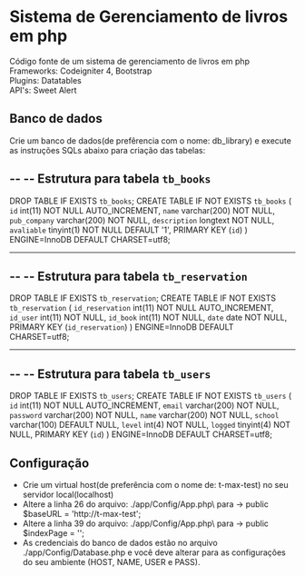 # Sistema de Gerenciamento de livros em php

Código fonte de um sistema de gerenciamento de livros em php\
Frameworks: Codeigniter 4, Bootstrap\
Plugins: Datatables\
API's: Sweet Alert

## Banco de dados

Crie um banco de dados(de prefêrencia com o nome: db_library) e execute as instruções SQLs abaixo para criação das tabelas:

--
-- Estrutura para tabela `tb_books`
--

DROP TABLE IF EXISTS `tb_books`;
CREATE TABLE IF NOT EXISTS `tb_books` (
  `id` int(11) NOT NULL AUTO_INCREMENT,
  `name` varchar(200) NOT NULL,
  `pub_company` varchar(200) NOT NULL,
  `description` longtext NOT NULL,
  `avaliable` tinyint(1) NOT NULL DEFAULT '1',
  PRIMARY KEY (`id`)
) ENGINE=InnoDB DEFAULT CHARSET=utf8;

-- --------------------------------------------------------

--
-- Estrutura para tabela `tb_reservation`
--

DROP TABLE IF EXISTS `tb_reservation`;
CREATE TABLE IF NOT EXISTS `tb_reservation` (
  `id_reservation` int(11) NOT NULL AUTO_INCREMENT,
  `id_user` int(11) NOT NULL,
  `id_book` int(11) NOT NULL,
  `date` date NOT NULL,
  PRIMARY KEY (`id_reservation`)
) ENGINE=InnoDB DEFAULT CHARSET=utf8;

-- --------------------------------------------------------

--
-- Estrutura para tabela `tb_users`
--

DROP TABLE IF EXISTS `tb_users`;
CREATE TABLE IF NOT EXISTS `tb_users` (
  `id` int(11) NOT NULL AUTO_INCREMENT,
  `email` varchar(200) NOT NULL,
  `password` varchar(200) NOT NULL,
  `name` varchar(200) NOT NULL,
  `school` varchar(100) DEFAULT NULL,
  `level` int(4) NOT NULL,
  `logged` tinyint(4) NOT NULL,
  PRIMARY KEY (`id`)
) ENGINE=InnoDB DEFAULT CHARSET=utf8;

## Configuração

* Crie um virtual host(de preferência com o nome de: t-max-test) no seu servidor local(localhost)
* Altere a linha 26 do arquivo: ./app/Config/App.php\ para -> public $baseURL = 'http://t-max-test';
* Altere a linha 39 do arquivo: ./app/Config/App.php\ para -> public $indexPage = '';
* As credenciais do banco de dados estão no arquivo ./app/Config/Database.php e você deve alterar para as configurações do seu ambiente (HOST, NAME, USER e PASS).
